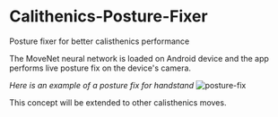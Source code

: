 # Calithenics-Posture-Fixer
Posture fixer for better calisthenics performance

The MoveNet neural network is loaded on Android device and the app performs live posture fix on the device's camera.

*Here is an example of a posture fix for handstand*
![posture-fix](https://user-images.githubusercontent.com/44348741/196702701-1dabc02f-d5fe-4153-bbe7-42d511f43e4b.gif)

This concept will be extended to other calisthenics moves.
